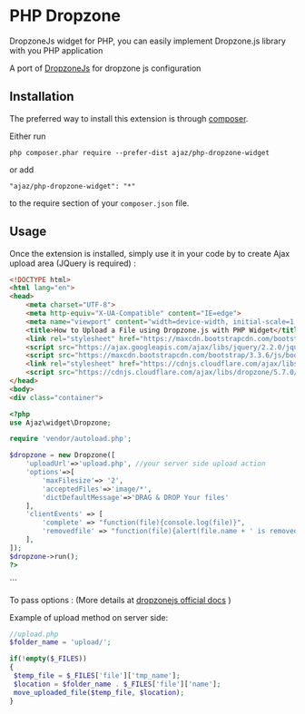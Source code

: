 PHP Dropzone
=============
DropzoneJs widget for PHP, you can easily implement Dropzone.js library with you PHP application

A port of [DropzoneJs](http://www.dropzonejs.com/) for dropzone js configuration

Installation
------------

The preferred way to install this extension is through [composer](http://getcomposer.org/download/).

Either run

```
php composer.phar require --prefer-dist ajaz/php-dropzone-widget
```

or add

```
"ajaz/php-dropzone-widget": "*"
```

to the require section of your `composer.json` file.


Usage
-----

Once the extension is installed, simply use it in your code by to create Ajax upload area (JQuery is required) :

```html
<!DOCTYPE html>
<html lang="en">
<head>
    <meta charset="UTF-8">
    <meta http-equiv="X-UA-Compatible" content="IE=edge">
    <meta name="viewport" content="width=device-width, initial-scale=1.0">
    <title>How to Upload a File using Dropzone.js with PHP Widget</title>
    <link rel="stylesheet" href="https://maxcdn.bootstrapcdn.com/bootstrap/3.3.6/css/bootstrap.min.css" />
    <script src="https://ajax.googleapis.com/ajax/libs/jquery/2.2.0/jquery.min.js"></script>
    <script src="https://maxcdn.bootstrapcdn.com/bootstrap/3.3.6/js/bootstrap.min.js"></script>        
    <link rel="stylesheet" href="https://cdnjs.cloudflare.com/ajax/libs/dropzone/5.7.0/dropzone.min.css" />
    <script src="https://cdnjs.cloudflare.com/ajax/libs/dropzone/5.7.0/dropzone.min.js"></script>
</head>
<body>
<div class="container">
```
```php
<?php 
use Ajaz\widget\Dropzone;

require 'vendor/autoload.php';

$dropzone = new Dropzone([
    'uploadUrl'=>'upload.php', //your server side upload action
    'options'=>[
        'maxFilesize'=> '2',
        'acceptedFiles'=>'image/*',
        'dictDefaultMessage'=>'DRAG & DROP Your files'
    ],
    'clientEvents' => [
        'complete' => "function(file){console.log(file)}",
        'removedfile' => "function(file){alert(file.name + ' is removed')}"
    ],
]);
$dropzone->run();
?>
```
</div>
</body>
</html>
```

To pass options : (More details at [dropzonejs official docs](http://www.dropzonejs.com/#toc_6) )

Example of upload method on server side:

```php
//upload.php
$folder_name = 'upload/';

if(!empty($_FILES))
{
 $temp_file = $_FILES['file']['tmp_name'];
 $location = $folder_name . $_FILES['file']['name'];
 move_uploaded_file($temp_file, $location);
}
```
